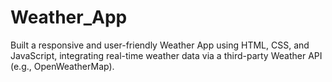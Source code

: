 # Weather_App
Built a responsive and user-friendly Weather App using HTML, CSS, and JavaScript, integrating real-time weather data via a third-party Weather API (e.g., OpenWeatherMap). 
